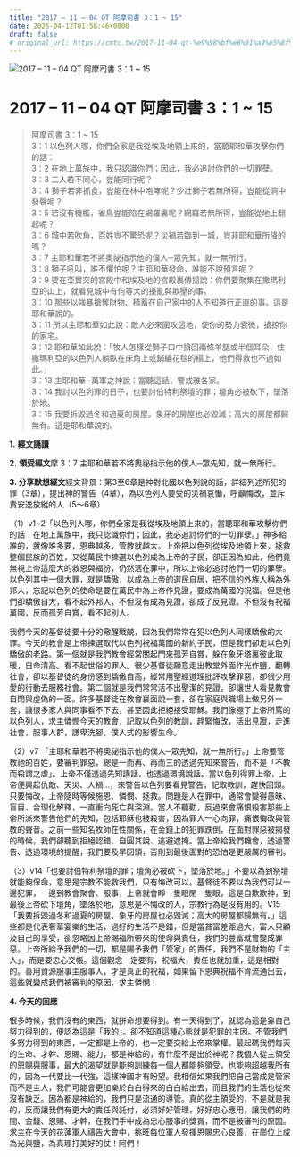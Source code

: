 ```yaml
---
title: "2017 – 11 – 04 QT 阿摩司書 3：1 ~ 15"
date: 2025-04-12T01:58:46+0800
draft: false
# original_url: https://cmtc.tw/2017-11-04-qt-%e9%98%bf%e6%91%a9%e5%8f%b8%e6%9b%b8-3%ef%bc%9a1-15
---
```


![2017 – 11 – 04 QT 阿摩司書 3：1 ~ 15](/images/qt.jpg   "2017 – 11 – 04 QT 阿摩司書 3：1 ~ 15")

# 2017 – 11 – 04 QT 阿摩司書 3：1 ~ 15

> 阿摩司書 3：1 ~ 15  
> 3：1 以色列人哪，你們全家是我從埃及地領上來的，當聽耶和華攻擊你們的話：  
> 3：2 在地上萬族中，我只認識你們；因此，我必追討你們的一切罪孽。  
> 3：3 二人若不同心，豈能同行呢？  
> 3：4 獅子若非抓食，豈能在林中咆哮呢？少壯獅子若無所得，豈能從洞中發聲呢？  
> 3：5 若沒有機檻，雀鳥豈能陷在網羅裏呢？網羅若無所得，豈能從地上翻起呢？  
> 3：6 城中若吹角，百姓豈不驚恐呢？災禍若臨到一城，豈非耶和華所降的嗎？  
> 3：7 主耶和華若不將奧祕指示他的僕人─眾先知，就一無所行。  
> 3：8 獅子吼叫，誰不懼怕呢？主耶和華發命，誰能不說預言呢？  
> 3：9 要在亞實突的宮殿中和埃及地的宮殿裏傳揚說：你們要聚集在撒瑪利亞的山上，就看見城中有何等大的擾亂與欺壓的事。  
> 3：10 那些以強暴搶奪財物、積蓄在自己家中的人不知道行正直的事。這是耶和華說的。  
> 3：11 所以主耶和華如此說：敵人必來圍攻這地，使你的勢力衰微，搶掠你的家宅。  
> 3：12 耶和華如此說：「牧人怎樣從獅子口中搶回兩條羊腿或半個耳朵，住撒瑪利亞的以色列人躺臥在床角上或鋪繡花毯的榻上，他們得救也不過如此。」  
> 3：13 主耶和華─萬軍之神說：當聽這話，警戒雅各家。  
> 3：14 我討以色列罪的日子，也要討伯特利祭壇的罪；壇角必被砍下，墜落於地。  
> 3：15 我要拆毀過冬和過夏的房屋。象牙的房屋也必毀滅；高大的房屋都歸無有。這是耶和華說的。

**1.** **經文誦讀**

**2.** **領受經文**摩 3：7 主耶和華若不將奧祕指示他的僕人─眾先知，就一無所行。

**3. 分享默想經文**經文背景：第3至6章是神對北國以色列說的話，詳細列述所犯的罪（3章），提出神的警告（4章），為以色列人要受的災禍哀慟，呼籲悔改，並斥責安逸放縱的人（5～6章）

（1）v1\~2「以色列人哪，你們全家是我從埃及地領上來的，當聽耶和華攻擊你們的話：在地上萬族中，我只認識你們；因此，我必追討你們的一切罪孽。」神多給誰的，就像誰多要，恩典越多，管教就越大。上帝把以色列從埃及地領上來，拯救整個民族的百姓，又從萬民中揀選以色列成為上帝的子民，卻正因為如此，他們竟無視上帝這麼大的救恩與福份，仍然活在罪中，所以上帝必追討他們一切的罪孽。以色列其中一個大罪，就是驕傲，以成為上帝的選民自居，把不信的外族人稱為外邦人，忘記以色列的使命是要在萬民中為上帝作見證，要成為萬國的祝福。但是他們卻驕傲自大，看不起外邦人，不但沒有成為見證，卻成了反見證。不但沒有祝福萬國，反而孤芳自賞，看不起別人。

我們今天的基督徒要十分的儆醒戰兢，因為我們常常在犯以色列人同樣驕傲的大罪。今天的教會是上帝揀選取代以色列祝福萬國的新約子民，但是我們卻走以色列驕傲的老路。第一個就是我們教會經常關起門來孤芳自賞，躲在象牙塔裏彼此取暖，自命清高。看不起世俗的罪人。很少基督徒願意走出教堂外面作光作鹽，翻轉社會，卻以基督徒的身份感到驕傲自高，經常用聖經道理批評攻擊罪惡，卻很少用愛的行動去服務社會。第二個就是我們常常活不出聖潔的見證，卻讓世人看見教會自閉與虛偽的一面。許多基督徒在教會裏面說一套，卻在家庭與職場上做另外一套，讓很多家人與同事看不下去，甚至因此拒絕接受耶穌。我們像極了上帝所罵的以色列人，求主憐憫今天的教會，記取以色列的教訓，趕緊悔改，活出見證，走進社會，服事人群，謙卑洗腳，僕人式的影響生命。

（2）v7 「主耶和華若不將奧祕指示他的僕人─眾先知，就一無所行。」上帝要管教祂的百姓，要審判罪惡，總是一而再、再而三的透過先知來警告，而不是「不教而殺謂之虐」。上帝不僅透過先知講話，也透過環境說話。當以色列得罪上帝，上帝便興起仇敵、天災、人禍…，來警告以色列要看見警告，記取教訓，趕快回頭。只要悔改，上帝隨時等候施恩、憐憫、拯救。問題是人在罪中，通常會變得愚昧、盲目、合理化解釋，一直衝向死亡與深淵。當人不聽勸，反過來會痛恨殺害那些上帝所派來警告他們的先知，包括耶穌也被殺害，因為罪人一心向罪，痛恨悔改與管教的聲音。之前一些知名牧師在性關係，在金錢上的犯罪跌倒，在面對罪惡被揭發的時候，我們卻聽到拒絕認錯、自圓其說、逃避遮掩。當上帝給我們機會，透過警告、透過環境的提醒，我們要及早回頭，否則到最後面對的恐怕是更嚴厲的審判。

（3）v14「也要討伯特利祭壇的罪；壇角必被砍下，墜落於地。」不要以為到祭壇就能夠保命，意思是宗教不能救我們，只有悔改可以。基督徒不要以為我們可以一邊犯罪，一邊到教會聚會、服事，上帝就會睜一隻眼閉一隻眼，這是自欺欺神，到最後上帝砍下壇角，墜落於地，意思是不悔改的人，宗教行為是沒有用的。V15「我要拆毀過冬和過夏的房屋。象牙的房屋也必毀滅；高大的房屋都歸無有。」這些都是代表奢華宴樂的生活，過好的生活不是錯，但是當貧富差距過大，富人只顧及自己的享受，卻忽略因上帝賜福所帶來的使命與責任，我們的豐富就會變成罪惡。上帝所給予我們的一切，都是賜予我們「管家」的責任，我們不是財物的「主人」，而是要忠心交帳。這個觀念一定要有，祝福大，責任也就加重，這是相對的。善用資源服事主服事人，才是真正的祝福，如果留下恩典祝福不肯流通出去，這些就變成我們被審判的原因，求主憐憫！

**4. 今天的回應**

很多時候，我們沒有的東西，就拼命想要得到。有一天得到了，就認為這是靠自己努力得到的，便認為這是「我的」。卻不知道這種心態就是犯罪的主因。不管我們多努力得到的東西，一定都是上帝的，也一定要交給上帝來掌權。最起碼我們每天的生命、才幹、恩賜、能力，都是神給的，有什麼不是出於神呢？我個人從主領受的恩賜與服事，最大的渴望就是能夠訓練每一個人都能夠領受，也能夠超越我所有的，因為一代要比一代強，這樣神國才有盼望。我相信如果我們把自己當成是管家而不是主人，我們可能會更加樂於白白得來的白白給出去，而且我們的生活也從來沒有缺乏。因為都是神給的，我們只是流通的導管。真的從主領受的，不是就是我的，反而讓我們有更大的責任與託付，必須好好管理，好好忠心應用，讓我們的時間、金錢、恩賜、才幹，在我們手中成為忠心服事的獎賞，而不是被審判的原因。求主在今天的花蓮軍人禱告大會中，挑旺每位軍人發揮恩賜忠心良善，在崗位上成為光與鹽，為真理打美好的仗！阿們！
